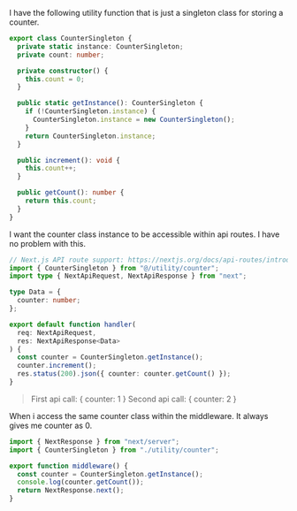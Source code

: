 I have the following utility function that is just a singleton class for storing a counter.

```ts
export class CounterSingleton {
  private static instance: CounterSingleton;
  private count: number;

  private constructor() {
    this.count = 0;
  }

  public static getInstance(): CounterSingleton {
    if (!CounterSingleton.instance) {
      CounterSingleton.instance = new CounterSingleton();
    }
    return CounterSingleton.instance;
  }

  public increment(): void {
    this.count++;
  }

  public getCount(): number {
    return this.count;
  }
}
```

I want the counter class instance to be accessible within api routes. I have no problem with this.

```ts
// Next.js API route support: https://nextjs.org/docs/api-routes/introduction
import { CounterSingleton } from "@/utility/counter";
import type { NextApiRequest, NextApiResponse } from "next";

type Data = {
  counter: number;
};

export default function handler(
  req: NextApiRequest,
  res: NextApiResponse<Data>
) {
  const counter = CounterSingleton.getInstance();
  counter.increment();
  res.status(200).json({ counter: counter.getCount() });
}
```

> First api call: { counter: 1 }
> Second api call: { counter: 2 }

When i access the same counter class within the middleware. It always gives me counter as 0.

```ts
import { NextResponse } from "next/server";
import { CounterSingleton } from "./utility/counter";

export function middleware() {
  const counter = CounterSingleton.getInstance();
  console.log(counter.getCount());
  return NextResponse.next();
}
```


